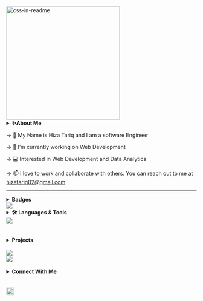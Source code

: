  <div align="left">
  <img src="hello.svg" width="300" height="300" alt="css-in-readme"></div>
	<details>
    <summary><b>✨About Me</b></summary><br/>
    Sample text
</details>

-> 👀 My Name is Hiza Tariq and I am a software Engineer

-> 🌱 I’m currently working on Web Development 

-> :computer: Interested in  Web Development and Data Analytics

-> 📫 I love to work and collaborate with others.
      You can reach out to me at hizatariq02@gmail.com
- ---------------------------------------------------------------------------------------------------------------------------------------------
<details>
	 <summary><b>Badges</b></summary><br/>
	</details>
	<code><img src="https://holopin.me/hizatariq"></code>
	
	
<details>
    <summary><b>🛠️ Languages & Tools</b></summary><br/>
    Sample text
</details>

<img src="https://github-readme-streak-stats.herokuapp.com/?user=hizatariq"/>
</br>																			</br>
</br>
<details>
    <summary><b>Projects</b></summary><br/>
    Sample text
</details>
</br>
<img src="https://github-readme-stats.vercel.app/api/pin/?username=hizatariq&repo=COVID-19-Screening-App"/>
</br>
<img src="https://github-readme-stats.vercel.app/api/pin/?username=hizatariq&repo=QuranApp"/>
</br></br>
<details>
    <summary><b>Connect With Me</b></summary><br/>
    Sample text
</details>
</br> </br>
<a href="https://www.linkedin.com/in/hizatariq/">
    <img height="20" src="https://img.shields.io/badge/linkedin-%230077B5.svg?style=for-the-badge&logo=linkedin"/>
</a>
<!---
HizaTariq/HizaTariq is a ✨ special ✨ repository because its `README.md` (this file) appears on your GitHub profile.
You can click the Preview link to take a look at your changes.
--->
